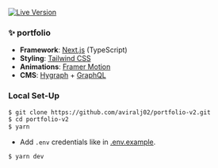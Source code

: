 <a href='https://www.aviral.xyz' target="_blank"><img alt='Live Version' src='https://img.shields.io/badge/Live_Version-100000?style=for-the-badge&logo=Live Version&logoColor=020202&labelColor=000000&color=black'/></a>

### ✨ portfolio

- **Framework**: [Next.js](https://nextjs.org/) (TypeScript)
- **Styling**: [Tailwind CSS](https://tailwindcss.com)
- **Animations**: [Framer Motion](https://www.framer.com/motion/)
- **CMS**: [Hygraph](https://hygraph.com/) + [GraphQL](https://graphql.org/)

### Local Set-Up

```bash
$ git clone https://github.com/aviralj02/portfolio-v2.git
$ cd portfolio-v2
$ yarn
```

- Add `.env` credentials like in [.env.example](./.env.example).

```bash
$ yarn dev
```

